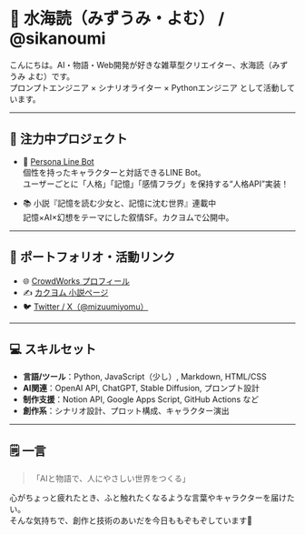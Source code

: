 # 🌱 水海読（みずうみ・よむ） / @sikanoumi

こんにちは。AI・物語・Web開発が好きな雑草型クリエイター、水海読（みずうみ よむ）です。  
プロンプトエンジニア × シナリオライター × Pythonエンジニア として活動しています。

---

## 📌 注力中プロジェクト

- 🤖 [Persona Line Bot](https://github.com/sikanoumi/persona-line-bot)  
  個性を持ったキャラクターと対話できるLINE Bot。  
  ユーザーごとに「人格」「記憶」「感情フラグ」を保持する“人格API”実装！

- 📚 小説『記憶を読む少女と、記憶に沈む世界』連載中  
  記憶×AI×幻想をテーマにした叙情SF。カクヨムで公開中。

---

## 📂 ポートフォリオ・活動リンク

- 🌐 [CrowdWorks プロフィール](https://crowdworks.jp/public/employees/3916973?ref=share_url_wkprofile)
- ✍️ [カクヨム 小説ページ](https://kakuyomu.jp/users/mizuumiyomu)
- 🐦 [Twitter / X（@mizuumiyomu）](https://twitter.com/mizuumiyomu)

---

## 💻 スキルセット

- **言語/ツール**：Python, JavaScript（少し）, Markdown, HTML/CSS
- **AI関連**：OpenAI API, ChatGPT, Stable Diffusion, プロンプト設計
- **制作支援**：Notion API, Google Apps Script, GitHub Actions など
- **創作系**：シナリオ設計、プロット構成、キャラクター演出

---

## 🗒 一言

> 「AIと物語で、人にやさしい世界をつくる」

心がちょっと疲れたとき、ふと触れたくなるような言葉やキャラクターを届けたい。  
そんな気持ちで、創作と技術のあいだを今日ももぞもぞしています🪻
